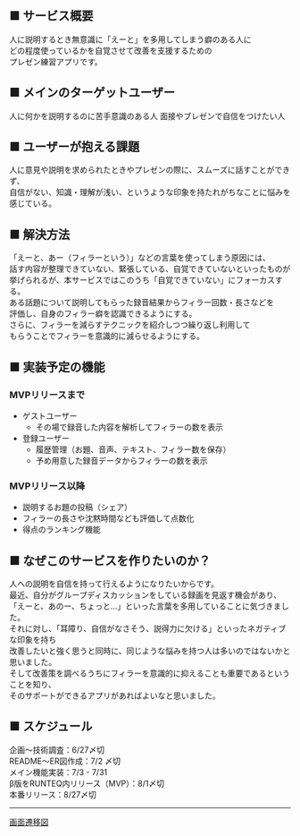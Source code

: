 ## ■ サービス概要  
人に説明するとき無意識に「えーと」を多用してしまう癖のある人に  
どの程度使っているかを自覚させて改善を支援するための  
プレゼン練習アプリです。  

## ■ メインのターゲットユーザー  
人に何かを説明するのに苦手意識のある人
面接やブレゼンで自信をつけたい人  

## ■ ユーザーが抱える課題  
人に意見や説明を求められたときやプレゼンの際に、スムーズに話すことができず、  
自信がない、知識・理解が浅い、というような印象を持たれがちなことに悩みを感じている。  

## ■ 解決方法  
「えーと、あー（フィラーという）」などの言葉を使ってしまう原因には、  
話す内容が整理できていない、緊張している、自覚できていないといったものが  
挙げられるが、本サービスではこのうち「自覚できていない」にフォーカスする。    
ある話題について説明してもらった録音結果からフィラー回数・長さなどを  
評価し、自身のフィラー癖を認識できるようにする。  
さらに、フィラーを減らすテクニックを紹介しつつ繰り返し利用して  
もらうことでフィラーを意識的に減らせるようにする。

## ■ 実装予定の機能  
### MVPリリースまで
- ゲストユーザー  
  - その場で録音した内容を解析してフィラーの数を表示  
- 登録ユーザー  
  - 履歴管理（お題、音声、テキスト、フィラー数を保存）
  - 予め用意した録音データからフィラーの数を表示  
### MVPリリース以降
  - 説明するお題の投稿（シェア）
  - フィラーの長さや沈黙時間なども評価して点数化
  - 得点のランキング機能

## ■ なぜこのサービスを作りたいのか？  
人への説明を自信を持って行えるようになりたいからです。  
最近、自分がグループディスカッションをしている録画を見返す機会があり、  
「えーと、あのー、ちょっと…」といった言葉を多用していることに気づきました。  
それに対し、「耳障り、自信がなさそう、説得力に欠ける」といったネガティブな印象を持ち  
改善したいと強く思うと同時に、同じような悩みを持つ人は多いのではないかと思いました。  
そして改善策を調べるうちにフィラーを意識的に抑えることも重要であるということを知り、  
そのサポートができるアプリがあればよいなと思いました。  

## ■ スケジュール  
企画〜技術調査：6/27〆切  
README〜ER図作成：7/2 〆切  
メイン機能実装：7/3 - 7/31  
β版をRUNTEQ内リリース（MVP）：8/1〆切  
本番リリース：8/27〆切  

---
[画面遷移図](https://www.figma.com/file/Mhf4ayKerRbnDoINOcTBF0/%E7%94%BB%E9%9D%A2%E9%81%B7%E7%A7%BB%E5%9B%B3?node-id=0%3A1)